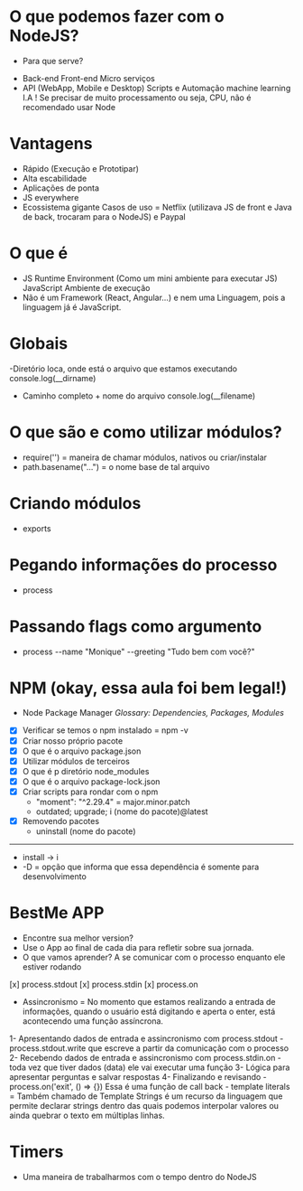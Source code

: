 # O que podemos fazer com o NodeJS?
- Para que serve?
* Back-end
    Front-end
    Micro serviços
* API (WebApp, Mobile e Desktop)
    Scripts e Automação
    machine learning
    I.A
! Se precisar de muito processamento ou seja, CPU, não é recomendado usar Node

# Vantagens
- Rápido (Execução e Prototipar)
- Alta escabilidade 
- Aplicações de ponta
- JS everywhere
- Ecossistema gigante
Casos de uso = Netflix (utilizava JS de front e Java de back, trocaram para o NodeJS) e Paypal

# O que é
- JS Runtime Environment (Como um mini ambiente para executar JS)
    JavaScript Ambiente de execução
- Não é um Framework (React, Angular...) e nem uma Linguagem, pois a linguagem já é JavaScript.

# Globais
-Diretório loca, onde está o arquivo que estamos executando
    console.log(__dirname)
- Caminho completo + nome do arquivo
    console.log(__filename)

# O que são e como utilizar módulos?
- require('') = maneira de chamar módulos, nativos ou criar/instalar 
- path.basename("...") = o nome base de tal arquivo

# Criando módulos
- exports 

# Pegando informações do processo
- process

# Passando flags como argumento
* process --name "Monique" --greeting "Tudo bem com você?"

# NPM (okay, essa aula foi bem legal!)
* Node Package Manager
_Glossary: Dependencies, Packages, Modules_
- [x] Verificar se temos o npm instalado = npm -v
- [x] Criar nosso próprio pacote
- [x] O que é o arquivo package.json
- [x] Utilizar módulos de terceiros
- [x] O que é p diretório node_modules
- [x] O que é o arquivo package-lock.json
- [x] Criar scripts para rondar com o npm
    * "moment": "^2.29.4" = major.minor.patch
    * outdated; upgrade; i (nome do pacote)@latest 
- [x] Removendo pacotes
    * uninstall (nome do pacote)
<hr>

* install -> i
* -D = opção que informa que essa dependência é somente para desenvolvimento

# BestMe APP
- Encontre sua melhor version?
- Use o App ao final de cada dia para refletir sobre sua jornada.
- O que vamos aprender? A se comunicar com o processo enquanto ele estiver rodando

[x] process.stdout
[x] process.stdin
[x] process.on

* Assincronismo = No momento que estamos realizando a entrada de informações, quando o usuário está digitando e aperta o enter, está acontecendo uma função assíncrona.

1- Apresentando dados de entrada e assincronismo com process.stdout
    - process.stdout.write que escreve a partir da comunicação com o processo
2- Recebendo dados de entrada e assincronismo com process.stdin.on
    - toda vez que tiver dados (data) ele vai executar uma função
3- Lógica para apresentar perguntas e salvar respostas
4- Finalizando e revisando
    - process.on('exit', () => {}) Essa é uma função de call back 
    - template literals = Também chamado de Template Strings é um recurso da linguagem que permite declarar strings dentro das quais podemos interpolar valores ou ainda quebrar o texto em múltiplas linhas.

# Timers
- Uma maneira de trabalharmos com o tempo dentro do NodeJS